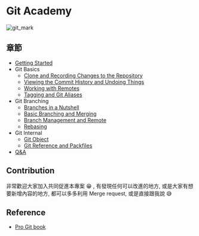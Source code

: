 # Git Academy

![git_mark](https://cdn-images-1.medium.com/max/910/1*BCZkmZR1_YzDZy22Vn4uUw.png)

## 章節
- [Getting Started](getting_started.md)
- Git Basics
  - [Clone and Recording Changes to the Repository](clone_recording_changes.md)
  - [Viewing the Commit History and Undoing Things](viewing_history_undoing.md)
  - [Working with Remotes](remote.md)
  - [Tagging and Git Aliases](tagging_aliase.md)
- Git Branching
  - [Branches in a Nutshell](branching_nutshell.md)
  - [Basic Branching and Merging](branching_merging.md)
  - [Branch Management and Remote](branch_mang_remote.md)
  - [Rebasing](rebasing.md)
- Git Internal
  - [Git Object](git_object.md)
  - [Git Reference and Packfiles](git_ref_packfiles.md)
- [Q&A](q&a.md)

## Contribution
非常歡迎大家加入共同促進本專案 :grin: , 有發現任何可以改進的地方, 或是大家有想要新增內容的地方, 都可以多多利用 Merge request, 或是直接跟我說 :sweat_smile:

## Reference
- [Pro Git book](https://git-scm.com/book/en/v2)